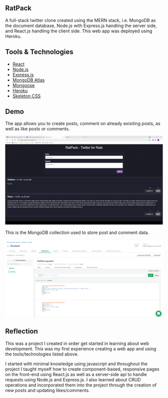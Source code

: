 ## RatPack
A full-stack twitter clone created using the MERN stack, i.e. MongoDB as the document database, Node.js with Express.js handling the server side, and React.js handling the client side. This web app was deployed using Heroku. 


## Tools & Technologies
- [React](https://reactjs.org/)
- [Node.js](https://nodejs.org/en/)
- [Express.js](https://expressjs.com/)
- [MongoDB Atlas](https://www.mongodb.com/cloud/atlas)
- [Mongoose](https://mongoosejs.com/)
- [Heroku](https://www.heroku.com/) 
- [Skeleton CSS](http://getskeleton.com/)


## Demo
The app allows you to create posts, comment on already exisiting posts, as well as like posts or comments.

![](https://github.com/nicholastengbumroong/RatPack/blob/master/demo/RatPackDemo.gif)

This is the MongoDB collection used to store post and comment data. 

![](https://github.com/nicholastengbumroong/RatPack/blob/master/demo/MongoDBCluster.png)


## Reflection
This was a project I created in order get started in learning about web development. This was my first experience creating a web app and using the tools/technologies listed above.

I started with minimal knowledge using javascript and throughout the project I taught myself how to create component-based, responsive pages on the front-end using React.js as well as a server-side api to handle requests using Node.js and Express.js. I also learned about CRUD operations and incorporated them into the project through the creation of new posts and updating likes/comments.
